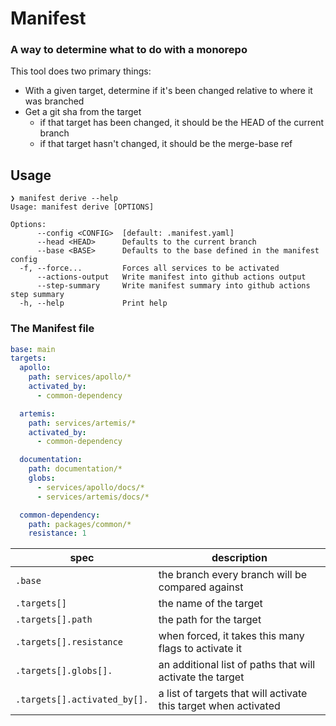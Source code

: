 # Manifest

### A way to determine what to do with a monorepo

This tool does two primary things:

- With a given target, determine if it's been changed relative to where it was branched
- Get a git sha from the target
    - if that target has been changed, it should be the HEAD of the current branch
    - if that target hasn't changed, it should be the merge-base ref


## Usage

```
❯ manifest derive --help
Usage: manifest derive [OPTIONS]

Options:
      --config <CONFIG>  [default: .manifest.yaml]
      --head <HEAD>      Defaults to the current branch
      --base <BASE>      Defaults to the base defined in the manifest config
  -f, --force...         Forces all services to be activated
      --actions-output   Write manifest into github actions output
      --step-summary     Write manifest summary into github actions step summary
  -h, --help             Print help
```



### The Manifest file

```yaml
base: main
targets:
  apollo:
    path: services/apollo/*
    activated_by:
      - common-dependency

  artemis:
    path: services/artemis/*
    activated_by:
      - common-dependency

  documentation:
    path: documentation/*
    globs:
      - services/apollo/docs/*
      - services/artemis/docs/*

  common-dependency:
    path: packages/common/*
    resistance: 1
```

| spec | description |
| ---- | ----------- |
`.base` | the branch every branch will be compared against
`.targets[]` | the name of the target
`.targets[].path` | the path for the target
`.targets[].resistance` | when forced, it takes this many flags to activate it
`.targets[].globs[].` | an additional list of paths that will activate the target
`.targets[].activated_by[].` | a list of targets that will activate this target when activated

